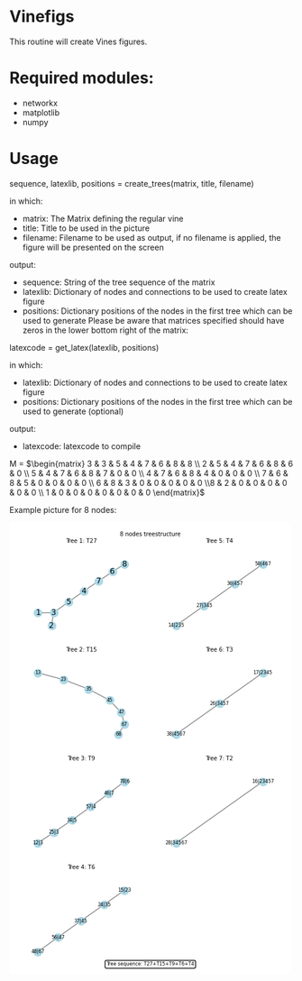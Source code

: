 # Vinefigs
This routine will create Vines figures. 

# Required modules:
- networkx
- matplotlib
- numpy

# Usage
sequence, latexlib, positions = create_trees(matrix, title, filename)

in which:
- matrix:    The Matrix defining the regular vine
- title:     Title to be used in the picture
- filename:  Filename to be used as output, if no filename is applied, the figure will be presented on the screen

output:
- sequence:  String of the tree sequence of the matrix
- latexlib:  Dictionary of nodes and connections to be used to create latex figure 
- positions: Dictionary positions of the nodes in the first tree which can be used to generate 
Please be aware that matrices specified should have zeros in the lower bottom right of the matrix:

latexcode  = get_latex(latexlib, positions)

in which:
- latexlib:  Dictionary of nodes and connections to be used to create latex figure 
- positions: Dictionary positions of the nodes in the first tree which can be used to generate (optional)

output:
- latexcode: latexcode to compile

M = 
$`\begin{matrix} 3 & 3 & 5 & 4 & 7 & 6 & 8 & 8 \\ 2 & 5 & 4 & 7 & 6 & 8 & 6 & 0 \\ 5 & 4 & 7 & 6 & 8 & 7 & 0 & 0 \\ 4 & 7 & 6 & 8 & 4 & 0 & 0 & 0 \\ 7 & 6 & 8 & 5 & 0 & 0 & 0 & 0 \\ 6 & 8 & 3 & 0 & 0 & 0 & 0 & 0 \\8 & 2 & 0 & 0 & 0 & 0 & 0 & 0 \\ 1 & 0 & 0 & 0 & 0 & 0 & 0 & 0 \end{matrix}`$

Example picture for 8 nodes:

![8 noded vine example](8%20nodes.png "Diagram Title")